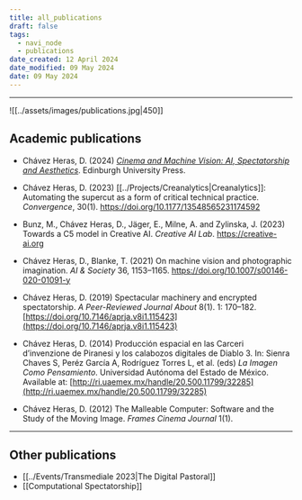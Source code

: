 ```yaml
---
title: all_publications
draft: false
tags:
  - navi_node
  - publications
date_created: 12 April 2024
date_modified: 09 May 2024
date: 09 May 2024
---
```

---

![[../assets/images/publications.jpg|450]]
## Academic publications

- Chávez Heras, D. (2024) [_Cinema and Machine Vision: AI, Spectatorship and Aesthetics_](https://edinburghuniversitypress.com/book-cinema-and-machine-vision.html). Edinburgh University Press.


- Chávez Heras, D. (2023) [[../Projects/Creanalytics|Creanalytics]]: Automating the supercut as a form of critical technical practice. _Convergence_, 30(1). https://doi.org/10.1177/13548565231174592


- Bunz, M., Chávez Heras, D., Jäger, E., Milne, A. and Zylinska, J. (2023) Towards a C5 model in Creative AI. _Creative AI Lab_. https://creative-ai.org


- Chávez Heras, D., Blanke, T. (2021) On machine vision and photographic imagination. _AI & Society_ 36, 1153–1165. https://doi.org/10.1007/s00146-020-01091-y


- Chávez Heras, D. (2019) Spectacular machinery and encrypted spectatorship. _A Peer-Reviewed Journal About_ 8(1). 1: 170–182. [https://doi.org/10.7146/aprja.v8i1.115423](https://doi.org/10.7146/aprja.v8i1.115423)


- Chávez Heras, D. (2014) Producción espacial en las Carceri d’invenzione de Piranesi y los calabozos digitales de Diablo 3. In: Sienra Chaves S, Peréz García A, Rodríguez Torres L, et al. (eds) _La Imagen Como Pensamiento_. Universidad Autónoma del Estado de México. Available at: [http://ri.uaemex.mx/handle/20.500.11799/32285](http://ri.uaemex.mx/handle/20.500.11799/32285)


- Chávez Heras, D. (2012) The Malleable Computer: Software and the Study of the Moving Image. _Frames Cinema Journal_ 1(1).


---

## Other publications

- [[../Events/Transmediale 2023|The Digital Pastoral]]
- [[Computational Spectatorship]]
